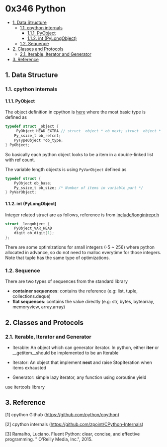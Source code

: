 # 0x346 Python

- [1. Data Structure](#1-data-structure)
    - [1.1. cpython internals](#11-cpython-internals)
        - [1.1.1. PyObject](#111-pyobject)
        - [1.1.2. int (PyLongObject)](#112-int-pylongobject)
    - [1.2. Sequence](#12-sequence)
- [2. Classes and Protocols](#2-classes-and-protocols)
    - [2.1. Iterable, Iterator and Generator](#21-iterable-iterator-and-generator)
- [3. Reference](#3-reference)

## 1. Data Structure
### 1.1. cpython internals

#### 1.1.1. PyObject
The object definition in cpython is [here](https://github.com/python/cpython/blob/master/Include/object.h)
where the most basic type is defined as 

```c
typedef struct _object {
    _PyObject_HEAD_EXTRA // struct _object *_ob_next; struct _object *_ob_prev;
    Py_ssize_t ob_refcnt;
    PyTypeObject *ob_type;
} PyObject;
```

So basically each python object looks to be a item in a double-linked list with ref count.

The variable length objects is using `PyVarObject` defined as
```c
typedef struct {
    PyObject ob_base;
    Py_ssize_t ob_size; /* Number of items in variable part */
} PyVarObject;
```


#### 1.1.2. int (PyLongObject)
Integer related struct are as follows, reference is from [include/longintrepr.h](https://github.com/python/cpython/blob/master/Include/longintrepr.h)
```c
struct _longobject {
    PyObject_VAR_HEAD
    digit ob_digit[1];
};
```

There are some optimizations for small integers (-5 ~ 256) where python allocated in advance, so do not need to malloc everytime for those integers. Note that tuple has the same type of optimizations.

### 1.2. Sequence
There are two types of sequences from the standard library
- **container sequences**:  contains the reference (e.g: list, tuple, collections.deque)
- **flat sequences**:  contains the value directly (e.g: str, bytes, bytearray, memoryview, array.array)



## 2. Classes and Protocols
### 2.1. Iterable, Iterator and Generator
- Iterable: An object which can generator iterator. In python, either __iter__ or __getitem__should be implemented to be an Iterable

- Iterator: An object that implement __next__ and raise StopIteration when items exhausted

- Generator: simple lazy iterator, any function using coroutine yield

use itertools library


## 3. Reference
[1] cpython Github (https://github.com/python/cpython)

[2] cpython internals (https://github.com/zpoint/CPython-Internals)

[3] Ramalho, Luciano. Fluent Python: clear, concise, and effective programming. " O'Reilly Media, Inc.", 2015.

